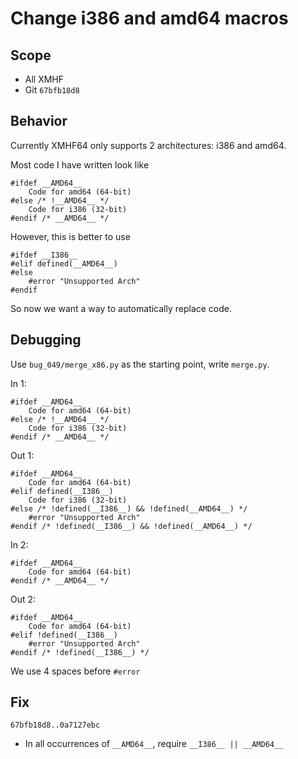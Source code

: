 # Change i386 and amd64 macros

## Scope
* All XMHF
* Git `67bfb18d8`

## Behavior
Currently XMHF64 only supports 2 architectures: i386 and amd64.

Most code I have written look like
```
#ifdef __AMD64__
	Code for amd64 (64-bit)
#else /* !__AMD64__ */
	Code for i386 (32-bit)
#endif /* __AMD64__ */
```

However, this is better to use
```
#ifdef __I386__
#elif defined(__AMD64__)
#else
	#error "Unsupported Arch" 
#endif
```

So now we want a way to automatically replace code.

## Debugging
Use `bug_049/merge_x86.py` as the starting point, write `merge.py`.

In 1:
```
#ifdef __AMD64__
	Code for amd64 (64-bit)
#else /* !__AMD64__ */
	Code for i386 (32-bit)
#endif /* __AMD64__ */
```

Out 1:
```
#ifdef __AMD64__
	Code for amd64 (64-bit)
#elif defined(__I386__)
	Code for i386 (32-bit)
#else /* !defined(__I386__) && !defined(__AMD64__) */
    #error "Unsupported Arch" 
#endif /* !defined(__I386__) && !defined(__AMD64__) */
```

In 2:
```
#ifdef __AMD64__
	Code for amd64 (64-bit)
#endif /* __AMD64__ */
```

Out 2:
```
#ifdef __AMD64__
	Code for amd64 (64-bit)
#elif !defined(__I386__)
    #error "Unsupported Arch" 
#endif /* !defined(__I386__) */
```

We use 4 spaces before `#error`

## Fix

`67bfb18d8..0a7127ebc`
* In all occurrences of `__AMD64__`, require `__I386__ || __AMD64__`

